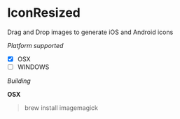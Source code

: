 IconResized
===========

Drag and Drop images to generate iOS and Android icons

*Platform supported*

- [X] OSX
- [ ] WINDOWS

*Building*

**OSX**
> brew install imagemagick
